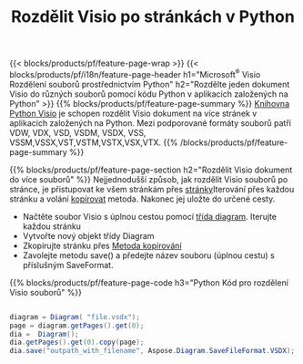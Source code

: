 ﻿---
title: Rozdělit Visio po stránkách v Python
url: /cs/python-java/splitter/
description: Python zdrojové kódy, které vysvětlují, jak rozdělit Microsoft Visio souborů do více souborů v Python aplikacích
---
{{< blocks/products/pf/feature-page-wrap >}}
{{< blocks/products/pf/i18n/feature-page-header h1="Microsoft<sup>&reg;</sup> Visio Rozdělení souborů prostřednictvím Python" h2="Rozdělte jeden dokument Visio do různých souborů pomocí kódu Python v aplikacích založených na Python" >}}
{{% blocks/products/pf/feature-page-summary %}}
[Knihovna Python Visio](/diagram/python-java/) je schopen rozdělit Visio dokument na více stránek v aplikacích založených na Python. Mezi podporované formáty souborů patří VDW, VDX, VSD, VSDM, VSDX, VSS, VSSM,VSSX,VST,VSTM,VSTX,VSX,VTX.
{{% /blocks/products/pf/feature-page-summary %}}

{{% blocks/products/pf/feature-page-section h2="Rozdělit Visio dokument do více souborů" %}}
Nejjednodušší způsob, jak rozdělit Visio souborů po stránce, je přistupovat ke všem stránkám přes [stránky](https://reference.aspose.com/diagram/python-java/asposediagram.api/diagram#Pages)Iterování přes každou stránku a volání [kopírovat](https://reference.aspose.com/diagram/python-java/asposediagram.api/page#copy(com.aspose.diagram.Page)) metoda. Nakonec jej uložte do určené cesty. 

+ Načtěte soubor Visio s úplnou cestou pomocí [třída diagram](https://reference.aspose.com/diagram/python-java/asposediagram.api/diagram).
Iterujte každou stránku
+ Vytvořte nový objekt třídy Diagram
+ Zkopírujte stránku přes [Metoda kopírování](https://reference.aspose.com/diagram/python-java/asposediagram.api/page#copy(com.aspose.diagram.Page))
+ Zavolejte metodu save() a předejte název souboru (úplnou cestu) s příslušným SaveFormat.

{{% blocks/products/pf/feature-page-code h3="Python Kód pro rozdělení Visio souborů" %}}

```cs

diagram = Diagram( "file.vsdx");
page = diagram.getPages().get(0);
dia =  Diagram();
dia.getPages().get(0).copy(page);
dia.save("outpath_with_filename", Aspose.Diagram.SaveFileFormat.VSDX);  


```
